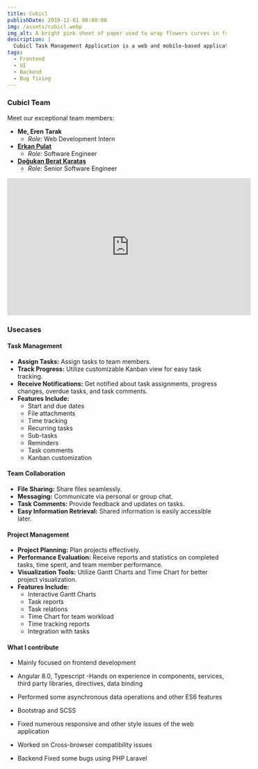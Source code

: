 ```yaml
---
title: Cubicl
publishDate: 2019-12-01 00:00:00
img: /assets/cubicl.webp
img_alt: A bright pink sheet of paper used to wrap flowers curves in front of rich blue background
description: |
  Cubicl Task Management Application is a web and mobile-based application that allows you to manage your work with your team. During my first whirlwind two months as a web developer intern, I dove headfirst into a world of groundbreaking experiences and endless excitement!
tags:
  - Frontend
  - UI 
  - Backend
  - Bug fixing
---
```


### Cubicl Team

Meet our exceptional team members:
- **Me, Eren Tarak**
  - *Role:* Web Development Intern
- **[Erkan Pulat]()**
  - *Role:* Software Engineer
- **[Doğukan Berat Karataş]()**
  - *Role:* Senior Software Engineer

<iframe width="560" height="315" src="https://www.youtube.com/embed/6z-DYvQK1rc?si=k4jgX1aQ_GVmsAiP" title="YouTube video player" frameborder="0" allow="accelerometer; autoplay; clipboard-write; encrypted-media; gyroscope; picture-in-picture; web-share" allowfullscreen></iframe>

### Usecases

#### Task Management
- **Assign Tasks:** Assign tasks to team members.
- **Track Progress:** Utilize customizable Kanban view for easy task tracking.
- **Receive Notifications:** Get notified about task assignments, progress changes, overdue tasks, and task comments.
- **Features Include:**
  - Start and due dates
  - File attachments
  - Time tracking
  - Recurring tasks
  - Sub-tasks
  - Reminders
  - Task comments
  - Kanban customization

#### Team Collaboration
- **File Sharing:** Share files seamlessly.
- **Messaging:** Communicate via personal or group chat.
- **Task Comments:** Provide feedback and updates on tasks.
- **Easy Information Retrieval:** Shared information is easily accessible later.

#### Project Management
- **Project Planning:** Plan projects effectively.
- **Performance Evaluation:** Receive reports and statistics on completed tasks, time spent, and team member performance.
- **Visualization Tools:** Utilize Gantt Charts and Time Chart for better project visualization.
- **Features Include:**
  - Interactive Gantt Charts
  - Task reports
  - Task relations
  - Time Chart for team workload
  - Time tracking reports
  - Integration with tasks

#### What I contribute

- Mainly focused on frontend development
- Angular 8.0, Typescript
-Hands on experience in components, services, third party libraries, directives, data
binding

- Performed some asynchronous data operations and other ES6 features
- Bootstrap and SCSS
- Fixed numerous responsive and other style issues of the web application
- Worked on Cross-browser compatibility issues
- Backend Fixed some bugs using PHP Laravel